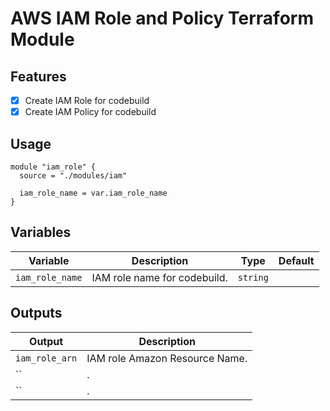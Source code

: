 # AWS IAM Role and Policy Terraform Module

## Features
- [x] Create IAM Role for codebuild
- [x] Create IAM Policy for codebuild

## Usage
```
module "iam_role" {
  source = "./modules/iam"

  iam_role_name = var.iam_role_name
}
```

## Variables
| Variable          | Description                   | Type      | Default   |
|-------------------|-------------------------------|-----------|-----------|
| `iam_role_name`   | IAM role name for codebuild.  | `string`  |           |

## Outputs
| Output            | Description                       |
|-------------------|-----------------------------------|
| `iam_role_arn`    | IAM role Amazon Resource Name.    |
| ``    | .    |
| ``    | .    |
